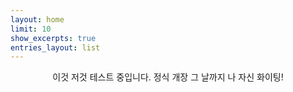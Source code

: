 ```yaml
---
layout: home
limit: 10
show_excerpts: true
entries_layout: list
---
```


<center>이것 저것 테스트 중입니다. 정식 개장 그 날까지 나 자신 화이팅!</center>
<p></p>